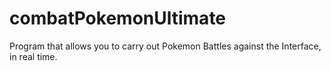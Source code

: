 # combatPokemonUltimate
Program that allows you to carry out Pokemon Battles against the Interface, in real time.
